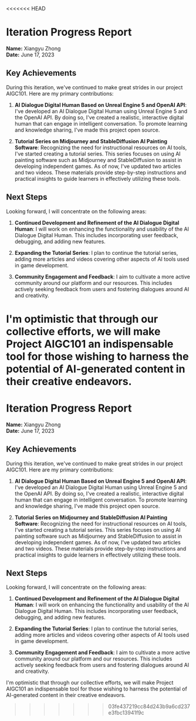 <<<<<<< HEAD
# Iteration Progress Report

**Name:** Xiangyu Zhong  
**Date:** June 17, 2023  

## Key Achievements

During this iteration, we've continued to make great strides in our project AIGC101. Here are my primary contributions:

1. **AI Dialogue Digital Human Based on Unreal Engine 5 and OpenAI API**: I've developed an AI Dialogue Digital Human using Unreal Engine 5 and the OpenAI API. By doing so, I've created a realistic, interactive digital human that can engage in intelligent conversation. To promote learning and knowledge sharing, I've made this project open source. 

2. **Tutorial Series on Midjourney and StableDiffusion AI Painting Software**: Recognizing the need for instructional resources on AI tools, I've started creating a tutorial series. This series focuses on using AI painting software such as Midjourney and StableDiffusion to assist in developing independent games. As of now, I've updated two articles and two videos. These materials provide step-by-step instructions and practical insights to guide learners in effectively utilizing these tools.

## Next Steps

Looking forward, I will concentrate on the following areas:

1. **Continued Development and Refinement of the AI Dialogue Digital Human**: I will work on enhancing the functionality and usability of the AI Dialogue Digital Human. This includes incorporating user feedback, debugging, and adding new features.

2. **Expanding the Tutorial Series**: I plan to continue the tutorial series, adding more articles and videos covering other aspects of AI tools used in game development.

3. **Community Engagement and Feedback**: I aim to cultivate a more active community around our platform and our resources. This includes actively seeking feedback from users and fostering dialogues around AI and creativity.

I'm optimistic that through our collective efforts, we will make Project AIGC101 an indispensable tool for those wishing to harness the potential of AI-generated content in their creative endeavors.
=======
# Iteration Progress Report

**Name:** Xiangyu Zhong  
**Date:** June 17, 2023  

## Key Achievements

During this iteration, we've continued to make great strides in our project AIGC101. Here are my primary contributions:

1. **AI Dialogue Digital Human Based on Unreal Engine 5 and OpenAI API**: I've developed an AI Dialogue Digital Human using Unreal Engine 5 and the OpenAI API. By doing so, I've created a realistic, interactive digital human that can engage in intelligent conversation. To promote learning and knowledge sharing, I've made this project open source. 

2. **Tutorial Series on Midjourney and StableDiffusion AI Painting Software**: Recognizing the need for instructional resources on AI tools, I've started creating a tutorial series. This series focuses on using AI painting software such as Midjourney and StableDiffusion to assist in developing independent games. As of now, I've updated two articles and two videos. These materials provide step-by-step instructions and practical insights to guide learners in effectively utilizing these tools.

## Next Steps

Looking forward, I will concentrate on the following areas:

1. **Continued Development and Refinement of the AI Dialogue Digital Human**: I will work on enhancing the functionality and usability of the AI Dialogue Digital Human. This includes incorporating user feedback, debugging, and adding new features.

2. **Expanding the Tutorial Series**: I plan to continue the tutorial series, adding more articles and videos covering other aspects of AI tools used in game development.

3. **Community Engagement and Feedback**: I aim to cultivate a more active community around our platform and our resources. This includes actively seeking feedback from users and fostering dialogues around AI and creativity.

I'm optimistic that through our collective efforts, we will make Project AIGC101 an indispensable tool for those wishing to harness the potential of AI-generated content in their creative endeavors.
>>>>>>> 03fe437219cc84d243b9a6cd237e3fbc13941f9c
